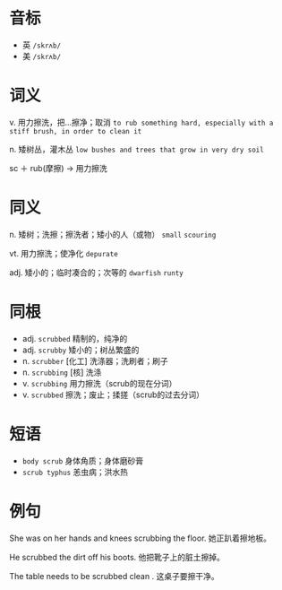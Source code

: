 # 音标

- 英 `/skrʌb/`
- 美 `/skrʌb/`

# 词义

v. 用力擦洗，把…擦净；取消
`to rub something hard, especially with a stiff brush, in order to clean it`

n. 矮树丛，灌木丛
`low bushes and trees that grow in very dry soil`



sc ＋ rub(摩擦) → 用力擦洗

# 同义

n. 矮树；洗擦；擦洗者；矮小的人（或物）
`small` `scouring`

vt. 用力擦洗；使净化
`depurate`

adj. 矮小的；临时凑合的；次等的
`dwarfish` `runty`

# 同根

- adj. `scrubbed` 精制的，纯净的
- adj. `scrubby` 矮小的；树丛繁盛的
- n. `scrubber` [化工] 洗涤器；洗刷者；刷子
- n. `scrubbing` [核] 洗涤
- v. `scrubbing` 用力擦洗（scrub的现在分词）
- v. `scrubbed` 擦洗；废止；揉搓（scrub的过去分词）

# 短语

- `body scrub` 身体角质；身体磨砂膏
- `scrub typhus` 恙虫病；洪水热

# 例句

She was on her hands and knees scrubbing the floor.
她正趴着擦地板。

He scrubbed the dirt off his boots.
他把靴子上的脏土擦掉。

The table needs to be scrubbed clean .
这桌子要擦干净。


